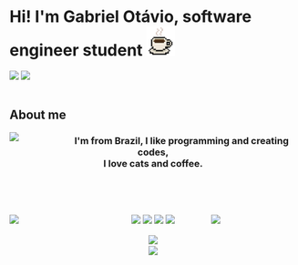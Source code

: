 <h1>Hi! I'm Gabriel Otávio, software engineer student <img width="50" src="./assets/coffee.png"/></h1>

<!-- Github Stats -->
<div>
  <img height="160cm" src="https://github-readme-stats.vercel.app/api?username=otaviobiel&theme=midnight-purple&show_icons=true&hide_border=true&count_private=true" />
  <img height="160cm" src="https://github-readme-stats.vercel.app/api/top-langs/?username=otaviobiel&theme=midnight-purple&show_icons=true&hide_border=true&layout=compact"/>
</div><br>

<!-- About me -->
<div style="display: inline_block;">

  ## About me

  <img width="100" align="left" src="https://media.giphy.com/media/I3rbjijgss7D2Oab2A/giphy.gif?cid=790b7611igvdem1n41b2nqhxljb9li56lgu281c69gw2m7gu&ep=v1_stickers_search&rid=giphy.gif&ct=s" />
  <h3 align="center">I'm from Brazil, I like programming and creating codes,<br>I love cats and coffee.</h3>
</div><br>

  ##

<!-- Languages -->
<div align="center" style="display: inline_block;"><br>
  <div align="center">
    <img align="left" width="150" src="https://media3.giphy.com/media/v1.Y2lkPTc5MGI3NjExanVwYXhibGs4dGpiM2YzcmszYm4xZ3l2aDNzZ3ZrOTdlNHQ4dDBteSZlcD12MV9pbnRlcm5hbF9naWZfYnlfaWQmY3Q9cw/y6h7gz0Xi9iTF6qLmR/giphy.gif"/>
    <img width="50" src="https://cdn.jsdelivr.net/gh/devicons/devicon@latest/icons/html5/html5-original.svg" />
    <img width="50" src="https://cdn.jsdelivr.net/gh/devicons/devicon@latest/icons/css3/css3-original.svg" />
    <img width="50" src="https://cdn.jsdelivr.net/gh/devicons/devicon@latest/icons/javascript/javascript-original.svg" />
    <img width="50" src="https://cdn.jsdelivr.net/gh/devicons/devicon@latest/icons/python/python-original.svg" />
    <img align="right" width="150" src="https://media3.giphy.com/media/v1.Y2lkPTc5MGI3NjExanVwYXhibGs4dGpiM2YzcmszYm4xZ3l2aDNzZ3ZrOTdlNHQ4dDBteSZlcD12MV9pbnRlcm5hbF9naWZfYnlfaWQmY3Q9cw/y6h7gz0Xi9iTF6qLmR/giphy.gif"/>
  </div>
</div><br>

<!-- Links -->
<div align="center">
  	<a href=""><img src="https://img.shields.io/badge/Instagram-%23E4405F.svg?style=for-the-badge&logo=Instagram&logoColor=white"></a>
</div>


<div align="center">
    <img width="100" src="https://media.giphy.com/media/6KirhLJyR7oMcwgJQk/giphy.gif?cid=ecf05e47oun51odh4zehnwwlokwsn0t490s6tng1na81fxho&ep=v1_stickers_search&rid=giphy.gif&ct=s"/>
</div>


